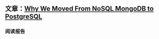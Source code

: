 ## 文章：[Why We Moved From NoSQL MongoDB to PostgreSQL](https://dzone.com/articles/why-we-moved-from-nosql-mongodb-to-postgresql)

### 阅读报告